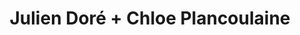 ---
layout: post
category: concert
title: Julien Doré + Chloe Plancoulaine
artists: 
- Julien Doré
- Chloe Plancoulaine
place: 
- Arena du Pays d'Aix
country: France
city: Aix-en-Provence
---